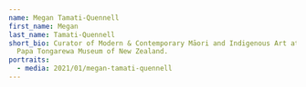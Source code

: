 ```yaml
---
name: Megan Tamati-Quennell
first_name: Megan
last_name: Tamati-Quennell
short_bio: Curator of Modern & Contemporary Māori and Indigenous Art at the Te
  Papa Tongarewa Museum of New Zealand.
portraits:
  - media: 2021/01/megan-tamati-quennell
---
```

